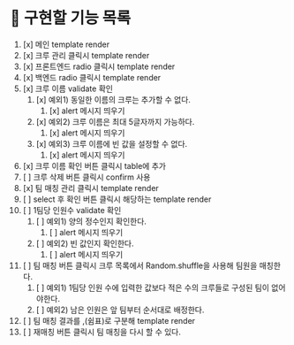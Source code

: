 # 📝 구현할 기능 목록

1. [x] 메인 template render
2. [x] 크루 관리 클릭시 template render
3. [x] 프론트엔드 radio 클릭시 template render
4. [x] 백엔드 radio 클릭시 template render
5. [x] 크루 이름 validate 확인
   1. [x] 예외1) 동일한 이름의 크루는 추가할 수 없다.
      1. [x] alert 메시지 띄우기
   2. [x] 예외2) 크루 이름은 최대 5글자까지 가능하다.
      1. [x] alert 메시지 띄우기
   3. [x] 예외3) 크루 이름에 빈 값을 설정할 수 없다.
      1. [x] alert 메시지 띄우기
6. [x] 크루 이름 확인 버튼 클릭시 table에 추가
7. [ ] 크루 삭제 버튼 클릭시 confirm 사용
8. [x] 팀 매칭 관리 클릭시 template render
9. [ ] select 후 확인 버튼 클릭시 해당하는 template render
10. [ ] 1팀당 인원수 validate 확인
    1. [ ] 예외1) 양의 정수인지 확인한다.
       1. [ ] alert 메시지 띄우기
    2. [ ] 예외2) 빈 값인지 확인한다.
       1. [ ] alert 메시지 띄우기
11. [ ] 팀 매칭 버튼 클릭시 크루 목록에서 Random.shuffle을 사용해 팀원을 매칭한다.
    1. [ ] 예외1) 1팀당 인원 수에 입력한 값보다 적은 수의 크루들로 구성된 팀이 없어야한다.
    2. [ ] 예외2) 남은 인원은 앞 팀부터 순서대로 배정한다.
12. [ ] 팀 매칭 결과를 ,(쉼표)로 구분해 template render
13. [ ] 재매칭 버튼 클릭시 팀 매칭을 다시 할 수 있다.
